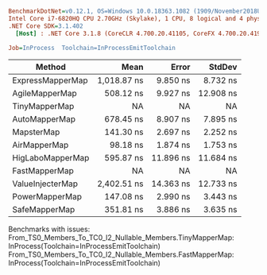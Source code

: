 ``` ini

BenchmarkDotNet=v0.12.1, OS=Windows 10.0.18363.1082 (1909/November2018Update/19H2)
Intel Core i7-6820HQ CPU 2.70GHz (Skylake), 1 CPU, 8 logical and 4 physical cores
.NET Core SDK=3.1.402
  [Host] : .NET Core 3.1.8 (CoreCLR 4.700.20.41105, CoreFX 4.700.20.41903), X64 RyuJIT

Job=InProcess  Toolchain=InProcessEmitToolchain  

```
|           Method |        Mean |     Error |    StdDev |
|----------------- |------------:|----------:|----------:|
| ExpressMapperMap | 1,018.87 ns |  9.850 ns |  8.732 ns |
|   AgileMapperMap |   508.12 ns |  9.927 ns | 12.908 ns |
|    TinyMapperMap |          NA |        NA |        NA |
|    AutoMapperMap |   678.45 ns |  8.907 ns |  7.895 ns |
|       MapsterMap |   141.30 ns |  2.697 ns |  2.252 ns |
|     AirMapperMap |    98.18 ns |  1.874 ns |  1.753 ns |
| HigLaboMapperMap |   595.87 ns | 11.896 ns | 11.684 ns |
|    FastMapperMap |          NA |        NA |        NA |
| ValueInjecterMap | 2,402.51 ns | 14.363 ns | 12.733 ns |
|   PowerMapperMap |   147.08 ns |  2.990 ns |  3.443 ns |
|    SafeMapperMap |   351.81 ns |  3.886 ns |  3.635 ns |

Benchmarks with issues:
  From_TS0_Members_To_TC0_I2_Nullable_Members.TinyMapperMap: InProcess(Toolchain=InProcessEmitToolchain)
  From_TS0_Members_To_TC0_I2_Nullable_Members.FastMapperMap: InProcess(Toolchain=InProcessEmitToolchain)
